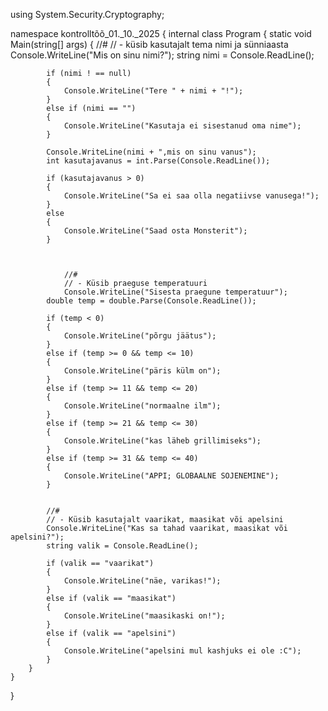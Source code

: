 using System.Security.Cryptography;

namespace kontrolltõõ_01._10._2025
{
    internal class Program
    {
        static void Main(string[] args)
        {
            //#
            // - küsib kasutajalt tema nimi ja sünniaasta
            Console.WriteLine("Mis on sinu nimi?");
            string nimi = Console.ReadLine();
           
            if (nimi ! == null)
            {
                Console.WriteLine("Tere " + nimi + "!");
            }
            else if (nimi == "")
            {
                Console.WriteLine("Kasutaja ei sisestanud oma nime");
            }
            
            Console.WriteLine(nimi + ",mis on sinu vanus");
            int kasutajavanus = int.Parse(Console.ReadLine());

            if (kasutajavanus > 0)
            {
                Console.WriteLine("Sa ei saa olla negatiivse vanusega!");
            }
            else
            {
                Console.WriteLine("Saad osta Monsterit");
            }



                //#
                // - Küsib praeguse temperatuuri
                Console.WriteLine("Sisesta praegune temperatuur");
            double temp = double.Parse(Console.ReadLine());

            if (temp < 0)
            {
                Console.WriteLine("põrgu jäätus");
            }
            else if (temp >= 0 && temp <= 10)
            {
                Console.WriteLine("päris külm on");
            }
            else if (temp >= 11 && temp <= 20)
            {
                Console.WriteLine("normaalne ilm");
            }
            else if (temp >= 21 && temp <= 30)
            {
                Console.WriteLine("kas läheb grillimiseks");
            }
            else if (temp >= 31 && temp <= 40)
            {
                Console.WriteLine("APPI; GLOBAALNE SOJENEMINE");
            }


            //#
            // - Küsib kasutajalt vaarikat, maasikat või apelsini
            Console.WriteLine("Kas sa tahad vaarikat, maasikat või apelsini?");
            string valik = Console.ReadLine();

            if (valik == "vaarikat")
            {
                Console.WriteLine("näe, varikas!");
            }
            else if (valik == "maasikat")
            {
                Console.WriteLine("maasikaski on!");
            }
            else if (valik == "apelsini")
            {
                Console.WriteLine("apelsini mul kashjuks ei ole :C");
            }
        }
    }
}
        






